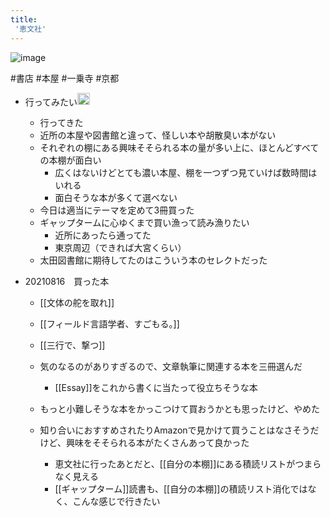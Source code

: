 ```yaml
---
title:
 '恵文社'
---
```


![image](https://gyazo.com/8b549b13d5b00af43d6e29c27ba08358/thumb/1000)

#書店 #本屋 #一乗寺 #京都

- 行ってみたい<img src='https://scrapbox.io/api/pages/blu3mo-public/blu3mo/icon' alt='blu3mo.icon' height="19.5"/>
    - 行ってきた
    - 近所の本屋や図書館と違って、怪しい本や胡散臭い本がない
    - それぞれの棚にある興味そそられる本の量が多い上に、ほとんどすべての本棚が面白い
        - 広くはないけどとても濃い本屋、棚を一つずつ見ていけば数時間はいれる
        - 面白そうな本が多くて選べない
    - 今日は適当にテーマを定めて3冊買った
    - ギャップタームに心ゆくまで買い漁って読み漁りたい
        - 近所にあったら通ってた
        - 東京周辺（できれば大宮くらい）
    - 太田図書館に期待してたのはこういう本のセレクトだった

- 20210816　買った本
    - [[文体の舵を取れ]]
    - [[フィールド言語学者、すごもる。]]
    - [[三行で、撃つ]]
    - 気のなるのがありすぎるので、文章執筆に関連する本を三冊選んだ
        - [[Essay]]をこれから書くに当たって役立ちそうな本
    - もっと小難しそうな本をかっこつけて買おうかとも思ったけど、やめた

    - 知り合いにおすすめされたりAmazonで見かけて買うことはなさそうだけど、興味をそそられる本がたくさんあって良かった
        - 恵文社に行ったあとだと、[[自分の本棚]]にある積読リストがつまらなく見える
        - [[ギャップターム]]読書も、[[自分の本棚]]の積読リスト消化ではなく、こんな感じで行きたい
